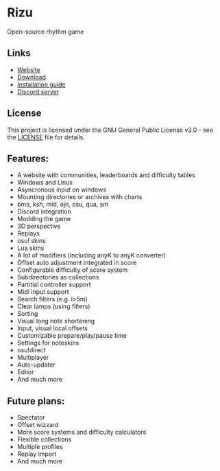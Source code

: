 # Rizu
Open-source rhythm game
## Links
- [Website](https://rizu.su)
- [Download](https://dl.rizu.su/rizu.zip)
- [Installation guide](https://youtu.be/FvdafJSMx-s)
- [Discord server](https://discord.gg/ubKMtTk)

## License

This project is licensed under the GNU General Public License v3.0 - see the [LICENSE](LICENSE) file for details.

## Features:

- A website with communities, leaderboards and difficulty tables
- Windows and Linux
- Asyncronous input on windows
- Mounting directories or archives with charts
- bms, ksh, mid, ojn, osu, qua, sm
- Discord integration
- Modding the game
- 3D perspective
- Replays
- osu! skins
- Lua skins
- A lot of modifiers (including anyK to anyK converter)
- Offset auto adjustment integrated in score
- Configurable difficulty of score system
- Subdirectories as collections
- Partitial controller support
- Midi input support
- Search filters (e.g. l>5m)
- Clear lamps (using filters)
- Sorting
- Visual long note shortening
- Input, visual local offsets
- Customizable prepare/play/pause time
- Settings for noteskins
- osu!direct
- Multiplayer
- Auto-updater
- Editor
- And much more

## Future plans:

- Spectator
- Offset wizzard
- More score systems and difficulty calculators
- Flexible collections 
- Multiple profiles
- Replay import
- And much more
